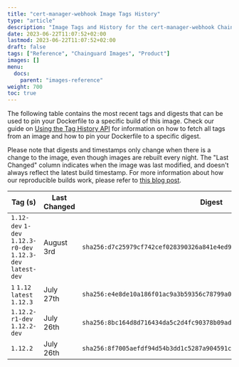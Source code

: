 ```yaml
---
title: "cert-manager-webhook Image Tags History"
type: "article"
description: "Image Tags and History for the cert-manager-webhook Chainguard Image"
date: 2023-06-22T11:07:52+02:00
lastmod: 2023-06-22T11:07:52+02:00
draft: false
tags: ["Reference", "Chainguard Images", "Product"]
images: []
menu:
  docs:
    parent: "images-reference"
weight: 700
toc: true
---
```


The following table contains the most recent tags and digests that can be used to pin your Dockerfile to a specific build of this image. Check our guide on [Using the Tag History API](/chainguard/chainguard-images/using-the-tag-history-api/) for information on how to fetch all tags from an image and how to pin your Dockerfile to a specific digest.

Please note that digests and timestamps only change when there is a change to the image, even though images are rebuilt every night. The "Last Changed" column indicates when the image was last modified, and doesn't always reflect the latest build timestamp. For more information about how our reproducible builds work, please refer to [this blog post](https://www.chainguard.dev/unchained/reproducing-chainguards-reproducible-image-builds).

| Tag (s)                                                       | Last Changed | Digest                                                                    |
|---------------------------------------------------------------|--------------|---------------------------------------------------------------------------|
|  `1.12-dev` `1-dev` `1.12.3-r0-dev` `1.12.3-dev` `latest-dev` | August 3rd   | `sha256:d7c25979cf742cef028390326a841e4ed923041e863253bd227b0714d2984af3` |
|  `1` `1.12` `latest` `1.12.3`                                 | July 27th    | `sha256:e4e8de10a186f01ac9a3b59356c78799a06deb927ff9836d28e0302e49b4c587` |
|  `1.12.2-r1-dev` `1.12.2-dev`                                 | July 26th    | `sha256:8bc164d8d716434da5c2d4fc90378b09adb77e640b5722be89b499f19a5d38b6` |
|  `1.12.2`                                                     | July 26th    | `sha256:8f7005aefdf94d54b3dd1c5287a904591ce71e5a1371c596cd033a0181dd25e0` |
